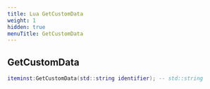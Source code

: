 ```yaml
---
title: Lua GetCustomData
weight: 1
hidden: true
menuTitle: GetCustomData
---
```

## GetCustomData
```lua
iteminst:GetCustomData(std::string identifier); -- std::string
```